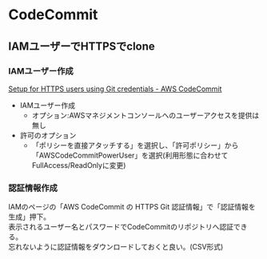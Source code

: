 # CodeCommit

## IAMユーザーでHTTPSでclone

### IAMユーザー作成

[Setup for HTTPS users using Git credentials - AWS CodeCommit](https://docs.aws.amazon.com/codecommit/latest/userguide/setting-up-gc.html)

- IAMユーザー作成
    - オプション:AWSマネジメントコンソールへのユーザーアクセスを提供は無し
- 許可のオプション
    - 「ポリシーを直接アタッチする」を選択し、「許可ポリシー」から「AWSCodeCommitPowerUser」を選択(利用形態に合わせてFullAccess/ReadOnlyに変更)

### 認証情報作成

IAMのページの「AWS CodeCommit の HTTPS Git 認証情報」で「認証情報を生成」押下。  
表示されるユーザー名とパスワードでCodeCommitのリポジトリへ認証できる。  
忘れないように認証情報をダウンロードしておくと良い。(CSV形式)
